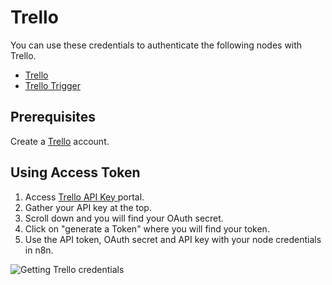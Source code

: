 # Trello

You can use these credentials to authenticate the following nodes with Trello.
- [Trello](/workflow/integrations/nodes/workflow-nodes-base.trello/)
- [Trello Trigger](/workflow/integrations/trigger-nodes/workflow-nodes-base.trelloTrigger/)

## Prerequisites

Create a [Trello](https://trello.com/) account.

## Using Access Token

1. Access [Trello API Key ](https://trello.com/app-key) portal.
2. Gather your API key at the top.
3. Scroll down and you will find your OAuth secret.
4. Click on "generate a Token" where you will find your token.
5. Use the API token, OAuth secret and API key with your node credentials in n8n.

![Getting Trello credentials](/_images/integrations/credentials/trello/using-access-token.gif)
